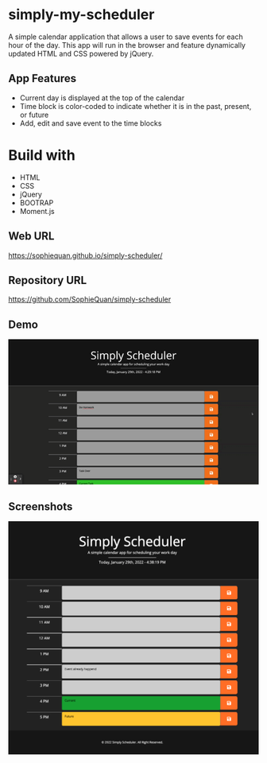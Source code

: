 # simply-my-scheduler
A simple calendar application that allows a user to save events for each hour of the day. This app will run in the browser and feature dynamically updated HTML and CSS powered by jQuery.

## App Features
* Current day is displayed at the top of the calendar
* Time block is color-coded to indicate whether it is in the past, present, or future
* Add, edit and save event to the time blocks

# Build with
* HTML
* CSS 
* jQuery
* BOOTRAP
* Moment.js

## Web URL
https://sophiequan.github.io/simply-scheduler/

## Repository URL
https://github.com/SophieQuan/simply-scheduler

## Demo

![screen shot Simply Scheduler](assets/images/demo.gif?raw=true "Optional Title")

## Screenshots
![screen shot Simply Scheduler](assets/images/screenshot.png?raw=true "Optional Title")


